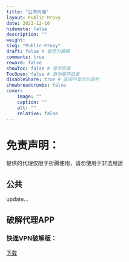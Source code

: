 ```yaml
---
title: "公共代理"
layout: Public-Proxy
date: 2023-12-10
hidemeta: false
description: ""
weight:
slug: "Public-Proxy"
draft: false # 是否为草稿
comments: true
reward: false
showToc: false # 显示目录
TocOpen: false # 自动展开目录
disableShare: true # 底部不显示分享栏
showbreadcrumbs: false
cover:
    image: ""
    caption: ""
    alt: ""
    relative: false
---
```


# 免责声明：
提供的代理仅限于折腾使用，请勿使用于非法用途

## 公共
update...

## 破解代理APP
### 快连VPN破解版：
[下载](https://alist.vofficial233.com/Android%E8%BD%AF%E4%BB%B6/%E4%BB%A3%E7%90%86%E8%BD%AF%E4%BB%B6)

